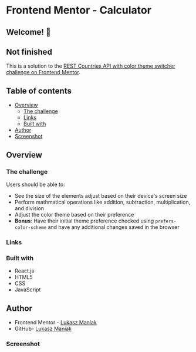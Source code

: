 # Frontend Mentor - Calculator

## Welcome! 👋

## Not finished

This is a solution to the [REST Countries API with color theme switcher challenge on Frontend Mentor](https://www.frontendmentor.io/challenges/rest-countries-api-with-color-theme-switcher-5cacc469fec04111f7b848ca).

## Table of contents

- [Overview](#overview)
  - [The challenge](#the-challenge)
  - [Links](#links)
  - [Built with](#built-with)
- [Author](#author)
- [Screenshot](#screenshot)

## Overview

### The challenge

Users should be able to:

- See the size of the elements adjust based on their device's screen size
- Perform mathmatical operations like addition, subtraction, multiplication, and division
- Adjust the color theme based on their preference
- **Bonus**: Have their initial theme preference checked using `prefers-color-scheme` and have any additional changes saved in the browser

### Links

<!-- - Solution URL: [GitHub](https://github.com/LukaszManiak/Frontend-Mentor-REST-Countries)
- Live Site URL: [Netlify](https://lukas-rest-countries.netlify.app/) -->

### Built with

- React.js
- HTML5
- CSS
- JavaScript

## Author

- Frontend Mentor - [Lukasz Maniak](https://www.frontendmentor.io/profile/Mejniak)
- GitHub- [Lukasz Maniak](https://github.com/LukaszManiak)

### Screenshot

<!--
![Screenshot 1](/screenshots/screen2.jpeg?raw=true "Screenshot 1")
![Screenshot 2](/screenshots/screen3.jpeg?raw=true "Screenshot 2")
![Screenshot 3](/screenshots/screen4.jpeg?raw=true "Screenshot 3")
![Screenshot 3](/screenshots/screen1.jpeg?raw=true "Screenshot 4 (mobile)") -->
